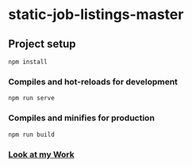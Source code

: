 # static-job-listings-master

## Project setup
```
npm install
```

### Compiles and hot-reloads for development
```
npm run serve
```

### Compiles and minifies for production
```
npm run build
```

### [Look at my Work](https://lucid-hermann-c86a1c.netlify.app/)
